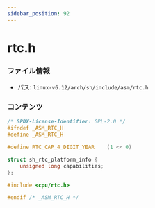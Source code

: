 ```yaml
---
sidebar_position: 92
---
```

# rtc.h

### ファイル情報

- パス: `linux-v6.12/arch/sh/include/asm/rtc.h`

### コンテンツ

```h
/* SPDX-License-Identifier: GPL-2.0 */
#ifndef _ASM_RTC_H
#define _ASM_RTC_H

#define RTC_CAP_4_DIGIT_YEAR	(1 << 0)

struct sh_rtc_platform_info {
	unsigned long capabilities;
};

#include <cpu/rtc.h>

#endif /* _ASM_RTC_H */

```
